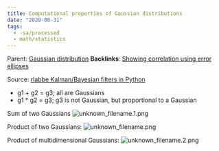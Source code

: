 ```yaml
---
title: Computational properties of Gaussian distributions
date: "2020-08-31"
tags:
  - -sa/processed
  - math/statistics
---
```


Parent: [Gaussian distribution](gaussian-distribution.md)
**Backlinks**: [Showing correlation using error ellipses](showing-correlation-using-error-ellipses.md)

Source: [rlabbe Kalman/Bayesian filters in Python](rlabbe-kalman_bayesian-filters-in-python.md)

*   g1 + g2 = g3; all are Gaussians
*   g1 \* g2 = g3; g3 is not Gaussian, but proportional to a Gaussian

Sum of two Gaussians
![unknown_filename.1.png](./_resources/Computational_properties_of_Gaussian_distributions.resources/unknown_filename.1.png)

Product of two Gaussians:
![unknown_filename.png](./_resources/Computational_properties_of_Gaussian_distributions.resources/unknown_filename.png)

Product of multidimensional Gaussians:
![unknown_filename.2.png](./_resources/Computational_properties_of_Gaussian_distributions.resources/unknown_filename.2.png)

